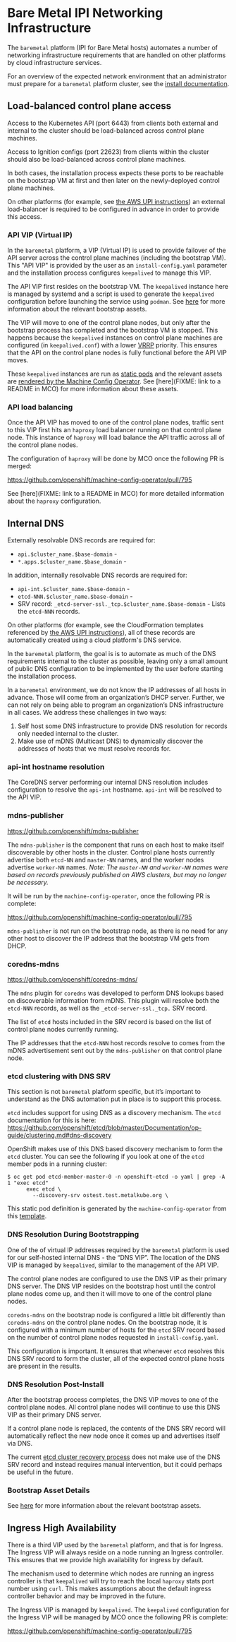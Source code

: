 # Bare Metal IPI Networking Infrastructure

The `baremetal` platform (IPI for Bare Metal hosts) automates a number
of networking infrastructure requirements that are handled on other
platforms by cloud infrastructure services.

For an overview of the expected network environment that an administrator must
prepare for a `baremetal` platform cluster, see the [install
documentation](../../user/metal/install_ipi.md).

## Load-balanced control plane access

Access to the Kubernetes API (port 6443) from clients both external
and internal to the cluster should be load-balanced across control
plane machines.

Access to Ignition configs (port 22623) from clients within the
cluster should also be load-balanced across control plane machines.

In both cases, the installation process expects these ports to be
reachable on the bootstrap VM at first and then later on the
newly-deployed control plane machines.

On other platforms (for example, see [the AWS UPI
instructions](../../user/aws/install_upi.md)) an external
load-balancer is required to be configured in advance in order to
provide this access.

### API VIP (Virtual IP)

In the `baremetal` platform, a VIP (Virtual IP) is used to provide
failover of the API server across the control plane machines
(including the bootstrap VM). This "API VIP" is provided by the user
as an `install-config.yaml` parameter and the installation process
configures `keepalived` to manage this VIP.

The API VIP first resides on the bootstrap VM. The `keepalived`
instance here is managed by systemd and a script is used to generate
the `keepalived` configuration before launching the service using
`podman`. See [here](../../../data/data/bootstrap/baremetal/README.md)
for more information about the relevant bootstrap assets.

The VIP will move to one of the control plane nodes, but only after the
bootstrap process has completed and the bootstrap VM is stopped. This happens
because the `keepalived` instances on control plane machines are configured (in
`keepalived.conf`) with a lower
[VRRP](https://en.wikipedia.org/wiki/Virtual_Router_Redundancy_Protocol)
priority. This ensures that the API on the control plane nodes is fully
functional before the API VIP moves.

These `keepalived` instances are run as [static
pods](https://kubernetes.io/docs/tasks/administer-cluster/static-pod/) and the
relevant assets are [rendered by the Machine Config
Operator](https://github.com/openshift/machine-config-operator/pull/795). See
[here](FIXME: link to a README in MCO) for more information about these assets.

### API load balancing

Once the API VIP has moved to one of the control plane nodes, traffic sent to
this VIP first hits an `haproxy` load balancer running on that control plane
node.  This instance of `haproxy` will load balance the API traffic across all
of the control plane nodes.

The configuration of `haproxy` will be done by MCO once the following PR is
merged:

https://github.com/openshift/machine-config-operator/pull/795

See [here](FIXME: link to a README in MCO) for more detailed information about
the `haproxy` configuration.

## Internal DNS

Externally resolvable DNS records are required for:

* `api.$cluster_name.$base-domain` -
* `*.apps.$cluster_name.$base_domain` -

In addition, internally resolvable DNS records are required for:

* `api-int.$cluster_name.$base-domain` -
* `etcd-NNN.$cluster_name.$base-domain` -
* SRV record: `_etcd-server-ssl._tcp.$cluster_name.$base-domain` - Lists the
  `etcd-NNN` records.

On other platforms (for example, see the CloudFormation templates
referenced by [the AWS UPI
instructions](../../user/aws/install_upi.md)), all of these records
are automatically created using a cloud platform's DNS service.

In the `baremetal` platform, the goal is is to automate as much of the
DNS requirements internal to the cluster as possible, leaving only a
small amount of public DNS configuration to be implemented by the user
before starting the installation process.

In a `baremetal` environment, we do not know the IP addresses of all hosts in
advance.  Those will come from an organization’s DHCP server.  Further, we can
not rely on being able to program an organization’s DNS infrastructure in all
cases.  We address these challenges in two ways:

1. Self host some DNS infrastructure to provide DNS resolution for records only
   needed internal to the cluster.
2. Make use of mDNS (Multicast DNS) to dynamically discover the addresses of
   hosts that we must resolve records for.

### api-int hostname resolution

The CoreDNS server performing our internal DNS resolution includes
configuration to resolve the `api-int` hostname. `api-int` will be resolved to
the API VIP.

### mdns-publisher

https://github.com/openshift/mdns-publisher

The `mdns-publisher` is the component that runs on each host to make itself
discoverable by other hosts in the cluster.  Control plane hosts currently
advertise both `etcd-NN` and `master-NN` names, and the worker nodes advertise
`worker-NN` names.  *Note: The `master-NN` and `worker-NN` names were based on records
previously published on AWS clusters, but may no longer be necessary.*

It will be run by the `machine-config-operator`, once the following PR is
complete:

https://github.com/openshift/machine-config-operator/pull/795

`mdns-publisher` is not run on the bootstrap node, as there is no need for any
other host to discover the IP address that the bootstrap VM gets from DHCP.

### coredns-mdns

https://github.com/openshift/coredns-mdns/

The `mdns` plugin for `coredns` was developed to perform DNS lookups
based on discoverable information from mDNS.  This plugin will resolve both the
`etcd-NNN` records, as well as the `_etcd-server-ssl._tcp.` SRV record.

The list of `etcd` hosts included in the SRV record is based on the list of
control plane nodes currently running.

The IP addresses that the `etcd-NNN` host records resolve to comes from the
mDNS advertisement sent out by the `mdns-publisher` on that control plane node.

### etcd clustering with DNS SRV

This section is not `baremetal` platform specific, but it’s important to
understand as the DNS automation put in place is to support this process.

`etcd` includes support for using DNS as a discovery mechanism.  The `etcd`
documentation for this is here: https://github.com/openshift/etcd/blob/master/Documentation/op-guide/clustering.md#dns-discovery

OpenShift makes use of this DNS based discovery mechanism to form the `etcd`
cluster.  You can see the following if you look at one of the `etcd` member
pods in a running cluster:

```
$ oc get pod etcd-member-master-0 -n openshift-etcd -o yaml | grep -A 1 "exec etcd"
      exec etcd \
        --discovery-srv ostest.test.metalkube.org \
```

This static pod definition is generated by the `machine-config-operator` from
this [template](https://github.com/openshift/machine-config-operator/blob/master/templates/master/00-master/_base/files/etc-kubernetes-manifests-etcd-member.yaml).

### DNS Resolution During Bootstrapping

One of the of virtual IP addresses required by the `baremetal` platform is used
for our self-hosted internal DNS - the “DNS VIP”.  The location of the DNS VIP
is managed by `keepalived`, similar to the management of the API VIP.

The control plane nodes are configured to use the DNS VIP as their primary DNS
server.  The DNS VIP resides on the bootstrap host until the control plane
nodes come up, and then it will move to one of the control plane nodes.

`coredns-mdns` on the bootstrap node is configured a little bit differently
than `coredns-mdns` on the control plane nodes.  On the bootstrap node, it is
configured with a minimum number of hosts for the `etcd` SRV record based on
the number of control plane nodes requested in `install-config.yaml`.

This configuration is important.  It ensures that whenever `etcd` resolves this
DNS SRV record to form the cluster, all of the expected control plane hosts are
present in the results.

### DNS Resolution Post-Install

After the bootstrap process completes, the DNS VIP moves to one of the control
plane nodes.  All control plane nodes will continue to use this DNS VIP as
their primary DNS server.

If a control plane node is replaced, the contents of the DNS SRV record will
automatically reflect the new node once it comes up and advertises itself via
DNS.

The current [etcd cluster recovery process](TODO-link?) does not make use of
the DNS SRV record and instead requires manual intervention, but it could
perhaps be useful in the future.

### Bootstrap Asset Details

See [here](../../../data/data/bootstrap/baremetal/README.md)
for more information about the relevant bootstrap assets.

## Ingress High Availability

There is a third VIP used by the `baremetal` platform, and that is for Ingress.
The Ingress VIP will always reside on a node running an Ingress controller.
This ensures that we provide high availability for ingress by default.

The mechanism used to determine which nodes are running an ingress controller
is that `keepalived` will try to reach the local `haproxy` stats port number
using `curl`.  This makes assumptions about the default ingress controller
behavior and may be improved in the future.

The Ingress VIP is managed by `keepalived`.  The `keepalived` configuration for
the Ingress VIP will be managed by MCO once the following PR is complete:

https://github.com/openshift/machine-config-operator/pull/795
